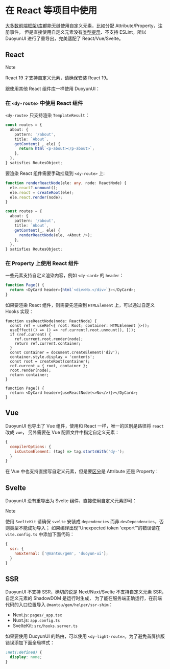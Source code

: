 # 在 React 等项目中使用

[大多数前端框架/库](https://custom-elements-everywhere.com/)都能无缝使用自定义元素，比如分配 Attribute/Property，注册事件，
但是直接使用自定义元素没有[类型提示](https://code.visualstudio.com/docs/editor/intellisense)、不支持 ESLint，所以 DuoyunUI 进行了重导出，完美适配了 React/Vue/Svelte。

## React

> [!NOTE]
> React 19 才支持自定义元素，请确保安装 React 19。

跟使用其他 React 组件库一样使用 DuoyunUI：

<gbp-raw range="import DyCard,<DyCard-</DyCard>" src="https://raw.githubusercontent.com/mantou132/nextjs-learn/main/pages/ce-test.tsx"></gbp-raw>

### 在 `<dy-route>` 中使用 React 组件

`<dy-route>` 只支持渲染 `TemplateResult`：

```ts
const routes = {
  about: {
    pattern: '/about',
    title: `About`,
    getContent(_, ele) {
      return html`<p-about></p-about>`;
    },
  },
} satisfies RoutesObject;
```

要渲染 React 组件需要手动挂载到 `<dy-route>` 上:

```ts
function renderReactNode(ele: any, node: ReactNode) {
  ele.react?.unmount();
  ele.react = createRoot(ele);
  ele.react.render(node);
}

const routes = {
  about: {
    pattern: '/about',
    title: `About`,
    getContent(_, ele) {
      renderReactNode(ele, <About />);
    },
  },
} satisfies RoutesObject;
```

### 在 Property 上使用 React 组件

一些元素支持自定义渲染内容，例如 `<dy-card>` 的 `header`：

```ts
function Page() {
  return <DyCard header={html`<div>No.</div>`}></DyCard>;
}
```

如果要渲染 React 组件，则需要先渲染到 `HTMLElement` 上，可以通过自定义 Hooks 实现：

```tsx
function useReactNode(node: ReactNode) {
  const ref = useRef<{ root: Root; container: HTMLElement }>();
  useEffect(() => () => ref.current?.root.unmount(), []);
  if (ref.current) {
    ref.current.root.render(node);
    return ref.current.container;
  }
  const container = document.createElement('div');
  container.style.display = 'contents';
  const root = createRoot(container);
  ref.current = { root, container };
  root.render(node);
  return container;
}

function Page() {
  return <DyCard header={useReactNode(<>No</>)}></DyCard>;
}
```

## Vue

DuoyunUI 也导出了 Vue 组件，使用和 React 一样，唯一的区别是路径将 `react` 改成 `vue`，
另外需要在 Vue 配置文件中指定自定义元素：

```js
{
  compilerOptions: {
    isCustomElement: (tag) => tag.startsWith('dy-');
  }
}
```

在 Vue 中也支持直接写自定义元素，但是要[区分](../02-elements/card.md#api)是 Attribute 还是 Property：

<gbp-raw codelang="html" range="34-45" src="https://raw.githubusercontent.com/mantou132/nuxtjs-learn/main/pages/test.vue"></gbp-raw>

## Svelte

DuoyunUI 没有重导出为 Svelte 组件，直接使用自定义元素即可：

<gbp-raw codelang="html" range="2-9,44-55" src="https://raw.githubusercontent.com/mantou132/sveltekit-learn/main/src/routes/ce-test/+page.svelte"></gbp-raw>

> [!NOTE]
> 使用 `SvelteKit` 请确保 `svelte` 安装成 `dependencies` 而非 `devDependencies`，否则类型不能成功导入；
> 如果编译出现“Unexpected token 'export'”的错误请在 `vite.config.ts` 中添加下面代码：
>
> ```js
> {
>   ssr: {
>     noExternal: ['@mantou/gem', 'duoyun-ui'];
>   }
> }
> ```

## SSR

DuoyunUI 不支持 SSR，确切的说是 Next/Nuxt/Svelte 不支持自定义元素 SSR，自定义元素的 ShadowDOM 是运行时生成，
为了能在服务端正确运行，在前端代码的入口位置导入 `@mantou/gem/helper/ssr-shim`：

- Next.js: `pages/_app.tsx`
- Nuxt.js: `app.config.ts`
- SvelteKit: `src/hooks.server.ts`

如果要使用 DuoyunUI 的路由，可以使用 `<dy-light-route>`。为了避免首屏排版错误添加下面全局样式：

```css
:not(:defined) {
  display: none;
}
```
